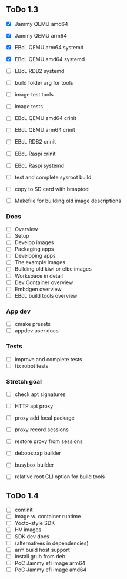 ## ToDo 1.3

- [x] Jammy QEMU amd64
- [x] Jammy QEMU arm64
- [x] EBcL QEMU arm64 systemd
- [x] EBcL QEMU amd64 systemd

- [ ] EBcL RDB2 systemd

- [ ] build folder arg for tools

- [ ] image test tools
- [ ] image tests

- [ ] EBcL QEMU amd64 crinit
- [ ] EBcL QEMU arm64 crinit
- [ ] EBcL RDB2 crinit

- [ ] EBcL Raspi crinit
- [ ] EBcL Raspi systemd


- [ ] test and complete sysroot build

- [ ] copy to SD card with bmaptool

- [ ] Makefile for building old image descriptions

### Docs

- [ ] Overview
- [ ] Setup
- [ ] Develop images
- [ ] Packaging apps
- [ ] Developing apps
- [ ] The example images
- [ ] Building old kiwi or elbe images
- [ ] Workspace in detail
- [ ] Dev Container overview
- [ ] Embdgen overview
- [ ] EBcL build tools overview

### App dev

- [ ] cmake presets 
- [ ] appdev user docs

### Tests

- [ ] improve and complete tests
- [ ] fix robot tests

### Stretch goal

- [ ] check apt signatures
- [ ] HTTP apt proxy
- [ ] proxy add local package
- [ ] proxy record sessions
- [ ] restore proxy from sessions

- [ ] deboostrap builder
- [ ] busybox builder
- [ ] relative root CLI option for build tools

## ToDo 1.4

- [ ] cominit
- [ ] image w. container runtime
- [ ] Yocto-style SDK
- [ ] HV images
- [ ] SDK dev docs
- [ ] (alternatives in dependencies)
- [ ] arm build host support
- [ ] install grub from deb
- [ ] PoC Jammy efi image arm64
- [ ] PoC Jammy efi image amd64
